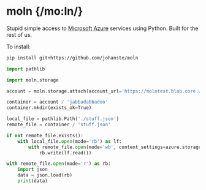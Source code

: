 # moln {/mo:ln/}
Stupid simple access to [Microsoft Azure](https://azure.microsoft.com) services using Python. Built for the rest of us.


To install:
```bash
pip install git+https://github.com/johanste/moln
```

```python
import pathlib

import moln.storage

account = moln.storage.attach(account_url='https://molntest.blob.core.windows.net')

container = account / 'jabbadabbadoo'
container.mkdir(exists_ok=True)

local_file = pathlib.Path('./stuff.json')
remote_file = container / 'stuff.json'

if not remote_file.exists():
    with local_file.open(mode='rb') as lf:
        with remote_file.open(mode='wb', content_settings=azure.storage.blob.ContentSettings(content_type='application/json')) as rb:
            rb.write(lf.read())

with remote_file.open(mode='r') as rb:
    import json
    data = json.load(rb)
    print(data)
```